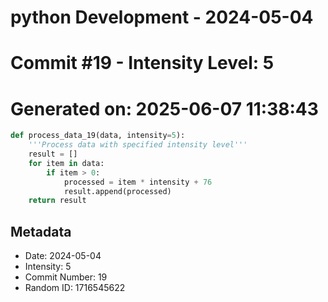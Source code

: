﻿# python Development - 2024-05-04
# Commit #19 - Intensity Level: 5
# Generated on: 2025-06-07 11:38:43
```python
def process_data_19(data, intensity=5):
    '''Process data with specified intensity level'''
    result = []
    for item in data:
        if item > 0:
            processed = item * intensity + 76
            result.append(processed)
    return result
```
## Metadata
- Date: 2024-05-04
- Intensity: 5
- Commit Number: 19
- Random ID: 1716545622
